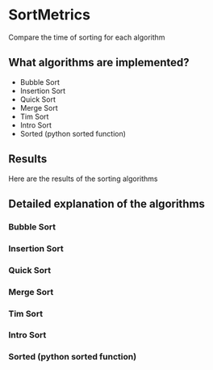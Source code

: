 # SortMetrics

Compare the time of sorting for each algorithm

## What algorithms are implemented?

- Bubble Sort
- Insertion Sort
- Quick Sort
- Merge Sort
- Tim Sort
- Intro Sort
- Sorted (python sorted function)

## Results

Here are the results of the sorting algorithms


## Detailed explanation of the algorithms

### Bubble Sort

### Insertion Sort

### Quick Sort

### Merge Sort

### Tim Sort

### Intro Sort

### Sorted (python sorted function)

